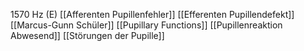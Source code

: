 1570 Hz (E)
[[Afferenten Pupillenfehler]]
[[Efferenten Pupillendefekt]]
[[Marcus-Gunn Schüler]]
[[Pupillary Functions]]
[[Pupillenreaktion Abwesend]]
[[Störungen der Pupille]]